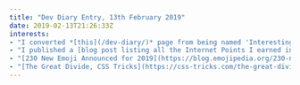 ```yaml
---
title: "Dev Diary Entry, 13th February 2019"
date: 2019-02-13T21:26:33Z
interests:
- "I converted *[this](/dev-diary/)* page from being named 'Interesting' to 'Dev Diary', because it's more descriptive. I've been meaning to do this for a while and it was satisfying to tick off the list."
- "I published a [blog post listing all the Internet Points I earned in 2018](/blog/2019-02-05-achievements-unlocked-and-internet-points-earned-in-2018/) so I can keep track of them and make myself feel better on those days when I doubt my skills."
- "[230 New Emoji Announced for 2019](https://blog.emojipedia.org/230-new-emojis-in-final-list-for-2019/) - we're getting waffles, sloths, otters and loads more in this year's Emoji 12 release! 🎉"
- "[The Great Divide, CSS Tricks](https://css-tricks.com/the-great-divide/) - an excellent piece that hits the nail on the head for me in terms of how the term 'frontend developer' is too broad and unspecific as a job description. Instead developers tend to specialise in JavaScript or in the UI/UX side of things (personally I want to be more UI/UX orientated)."
---
```




